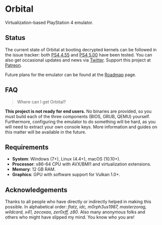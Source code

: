 Orbital
=======

Virtualization-based PlayStation 4 emulator.

## Status

The current state of Orbital at booting decrypted kernels can be followed in the issue tracker: both [PS4 4.55](https://github.com/AlexAltea/orbital/issues/3) and [PS4 5.00](https://github.com/AlexAltea/orbital/issues/4) have been tested. You can also get occasional updates and news via [Twitter](https://twitter.com/AlexAltea). Support this project at [Patreon](https://www.patreon.com/AlexAltea).

Future plans for the emulator can be found at the [Roadmap](https://github.com/AlexAltea/orbital/wiki/Roadmap) page.

## FAQ

> Where can I get Orbital?

**This project is not ready for end users.** No binaries are provided, so you must build each of the three components (BIOS, GRUB, QEMU) yourself. Furthermore, configuring the emulator to do something will be hard, as you will need to extract your own console keys. More information and guides on this matter will be available in the future.

## Requirements

* __System__: Windows (7+), Linux (4.4+), macOS (10.10+).
* __Processor__: x86-64 CPU with AVX/BMI1 and virtualization extensions.
* __Memory__: 12 GB RAM.
* __Graphics__:  GPU with software support for Vulkan 1.0+.

## Acknowledgements

Thanks to all people who have directly or indirectly helped in making this possible. In alphabetical order: *flatz, idc, m0rph3us1987, masterzorag, wildcard, x41, zecoxao, zer0xff, z80*. Also many anonymous folks and others who might have slipped my mind. You know who you are!
